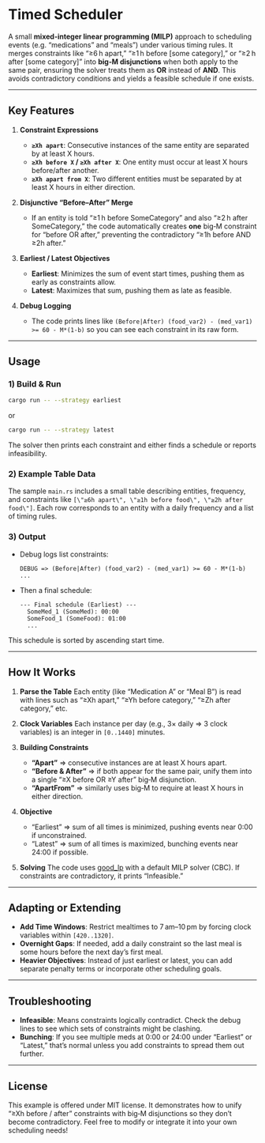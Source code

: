 # Timed Scheduler

A small **mixed-integer linear programming (MILP)** approach to scheduling events (e.g. “medications” and “meals”) under various timing rules. It merges constraints like “≥6 h apart,” “≥1 h before [some category],” or “≥2 h after [some category]” into **big‐M disjunctions** when both apply to the same pair, ensuring the solver treats them as **OR** instead of **AND**. This avoids contradictory conditions and yields a feasible schedule if one exists.

---

## Key Features

1. **Constraint Expressions**
   - **`≥Xh apart`**: Consecutive instances of the same entity are separated by at least X hours.
   - **`≥Xh before X` / `≥Xh after X`**: One entity must occur at least X hours before/after another.
   - **`≥Xh apart from X`**: Two different entities must be separated by at least X hours in either direction.

2. **Disjunctive “Before–After” Merge**
   - If an entity is told “≥1 h before SomeCategory” and also “≥2 h after SomeCategory,” the code automatically creates **one** big‐M constraint for “before OR after,” preventing the contradictory “≥1h before AND ≥2h after.”

3. **Earliest / Latest Objectives**
   - **Earliest**: Minimizes the sum of event start times, pushing them as early as constraints allow.
   - **Latest**: Maximizes that sum, pushing them as late as feasible.

4. **Debug Logging**
   - The code prints lines like `(Before|After) (food_var2) - (med_var1) >= 60 - M*(1-b)` so you can see each constraint in its raw form.

---

## Usage

### 1) Build & Run

```bash
cargo run -- --strategy earliest
```
or
```bash
cargo run -- --strategy latest
```
The solver then prints each constraint and either finds a schedule or reports infeasibility.

### 2) Example Table Data

The sample `main.rs` includes a small table describing entities, frequency, and constraints like `[\"≥6h apart\", \"≥1h before food\", \"≥2h after food\"]`. Each row corresponds to an entity with a daily frequency and a list of timing rules.

### 3) Output

- Debug logs list constraints:
  ```
  DEBUG => (Before|After) (food_var2) - (med_var1) >= 60 - M*(1-b)
  ...
  ```
- Then a final schedule:
  ```
  --- Final schedule (Earliest) ---
    SomeMed_1 (SomeMed): 00:00
    SomeFood_1 (SomeFood): 01:00
    ...
  ```
This schedule is sorted by ascending start time.

---

## How It Works

1. **Parse the Table**
   Each entity (like “Medication A” or “Meal B”) is read with lines such as “≥Xh apart,” “≥Yh before category,” “≥Zh after category,” etc.

2. **Clock Variables**
   Each instance per day (e.g., 3× daily => 3 clock variables) is an integer in `[0..1440]` minutes.

3. **Building Constraints**
   - **“Apart”** => consecutive instances are at least X hours apart.
   - **“Before & After”** => if both appear for the same pair, unify them into a single “≥X before OR ≥Y after” big‐M disjunction.
   - **“ApartFrom”** => similarly uses big‐M to require at least X hours in either direction.

4. **Objective**
   - “Earliest” => sum of all times is minimized, pushing events near 0:00 if unconstrained.
   - “Latest” => sum of all times is maximized, bunching events near 24:00 if possible.

5. **Solving**
   The code uses [good_lp](https://docs.rs/good_lp) with a default MILP solver (CBC). If constraints are contradictory, it prints “Infeasible.”

---

## Adapting or Extending

- **Add Time Windows**: Restrict mealtimes to 7 am–10 pm by forcing clock variables within `[420..1320]`.
- **Overnight Gaps**: If needed, add a daily constraint so the last meal is some hours before the next day’s first meal.
- **Heavier Objectives**: Instead of just earliest or latest, you can add separate penalty terms or incorporate other scheduling goals.

---

## Troubleshooting

- **Infeasible**: Means constraints logically contradict. Check the debug lines to see which sets of constraints might be clashing.
- **Bunching**: If you see multiple meds at 0:00 or 24:00 under “Earliest” or “Latest,” that’s normal unless you add constraints to spread them out further.

---

## License

This example is offered under MIT license. It demonstrates how to unify “≥Xh before / after” constraints with big‐M disjunctions so they don’t become contradictory. Feel free to modify or integrate it into your own scheduling needs!
